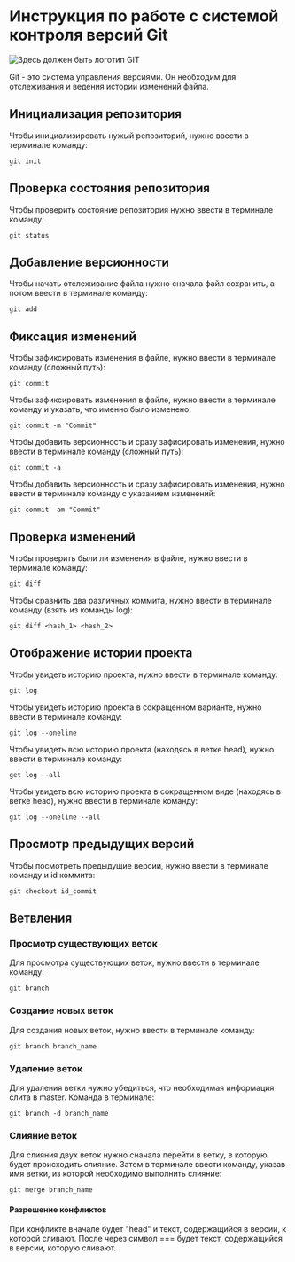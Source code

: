 # **Инструкция по работе с системой контроля версий Git** #

![Здесь должен быть логотип GIT](IMG_4815.JPG)

Git - это система управления версиями. Он необходим для отслеживания и ведения истории изменений файла.

## Инициализация репозитория ##

Чтобы инициализировать нужый репозиторий, нужно ввести в терминале команду:

    git init

## Проверка состояния репозитория ##

Чтобы проверить состояние репозитория нужно ввести в терминале команду:

    git status

## Добавление версионности ##

Чтобы начать отслеживание файла нужно сначала файл сохранить, а потом ввести в терминале команду:

    git add

## Фиксация изменений ##

Чтобы зафиксировать изменения в файле, нужно ввести в терминале команду (сложный путь):

    git commit

Чтобы зафиксировать изменения в файле, нужно ввести в терминале команду и указать, что именно было изменено:

    git commit -m "Commit"

Чтобы добавить версионность и сразу зафисировать изменения, нужно ввести в терминале команду (сложный путь):

    git commit -a
Чтобы добавить версионность и сразу зафисировать изменения, нужно ввести в терминале команду с указанием изменений:

    git commit -am "Commit"

## Проверка изменений ##

Чтобы проверить были ли изменения в файле, нужно ввести в терминале команду:

    git diff

Чтобы сравнить два различных коммита, нужно ввести в терминале команду (взять из команды log):

    git diff <hash_1> <hash_2>

## Отображение истории проекта ##

Чтобы увидеть историю проекта, нужно ввести в терминале команду:

    git log

Чтобы увидеть историю проекта в сокращенном варианте, нужно ввести в терминале команду:

    git log --oneline

Чтобы увидеть всю историю проекта (находясь в ветке head), нужно ввести в терминале команду:

    get log --all

Чтобы увидеть всю историю проекта в сокращенном виде (находясь в ветке head), нужно ввести в терминале команду:

    git log --oneline --all

## Просмотр предыдущих версий ##

Чтобы посмотреть предыдущие версии, нужно ввести в терминале команду и id коммита:

    git checkout id_commit

## Ветвления ##

### Просмотр существующих веток ###

Для просмотра существующих веток, нужно ввести в терминале команду:

    git branch
    
### Создание новых веток ###

Для создания новых веток, нужно ввести в терминале команду:

    git branch branch_name

### Удаление веток ###

Для удаления ветки нужно убедиться, что необходимая информация слита в master. Команда в терминале:

    git branch -d branch_name


### Слияние веток ###

Для слияния двух веток нужно сначала перейти в ветку, в которую будет происходить слияние. Затем в терминале ввести команду, указав имя ветки, из которой необходимо выполнить слияние:

    git merge branch_name

#### Разрешение конфликтов ####

При конфликте вначале будет "head" и текст, содержащийся в версии, к которой сливают. После через символ === будет текст, содержащийся в версии, которую сливают.

